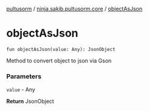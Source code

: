 [pultusorm](../index.md) / [ninja.sakib.pultusorm.core](index.md) / [objectAsJson](.)

# objectAsJson

`fun objectAsJson(value: Any): JsonObject`

Method to convert object to json via Gson

### Parameters

`value` - Any

**Return**
JsonObject

